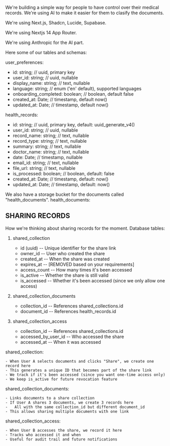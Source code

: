We're building a simple way for people to have control over their medical records. We're using AI to make it easier for them to clasify the documents.

We're using Next.js, Shadcn, Lucide, Supabase.

We're using Nextjs 14 App Router.

We're using Anthropic for the AI part.

Here some of our tables and schemas:

user_preferences:

- id: string; // uuid, primary key
- user_id: string; // uuid, nullable
- display_name: string; // text, nullable
- language: string; // enum ('en' default), supported languages
- onboarding_completed: boolean; // boolean, default false
- created_at: Date; // timestamp, default now()
- updated_at: Date; // timestamp, default now()

health_records:

- id: string; // uuid, primary key, default: uuid_generate_v4()
- user_id: string; // uuid, nullable
- record_name: string; // text, nullable
- record_type: string; // text, nullable
- summary: string; // text, nullable
- doctor_name: string; // text, nullable
- date: Date; // timestamp, nullable
- email_id: string; // text, nullable
- file_url: string; // text, nullable
- is_processed: boolean; // boolean, default: false
- created_at: Date; // timestamp, default: now()
- updated_at: Date; // timestamp, default: now()

We also have a storage bucket for the documents called "health_documents".
health_documents:

## SHARING RECORDS

How we're thinking about sharing records for the moment. Database tables:

1. shared_collection

   - id (uuid) -- Unique identifier for the share link
   - owner_id -- User who created the share
   - created_at -- When the share was created
   - expires_at -- [REMOVED based on your requirements]
   - access_count -- How many times it's been accessed
   - is_active -- Whether the share is still valid
   - is_accessed -- Whether it's been accessed (since we only allow one access)

2. shared_collection_documents

   - collection_id -- References shared_collections.id
   - document_id -- References health_records.id

3. shared_collection_access
   - collection_id -- References shared_collections.id
   - accessed_by_user_id -- Who accessed the share
   - accessed_at -- When it was accessed

shared_collection:

    - When User A selects documents and clicks "Share", we create one record here
    - This generates a unique ID that becomes part of the share link
    - We track if it's been accessed (since you want one-time access only)
    - We keep is_active for future revocation feature

shared_collection_documents:

    - Links documents to a share collection
    - If User A shares 3 documents, we create 3 records here
    - 	All with the same collection_id but different document_id
    - This allows sharing multiple documents with one link

shared_collection_access:

    - When User B accesses the share, we record it here
    - Tracks who accessed it and when
    - Useful for audit trail and future notifications
